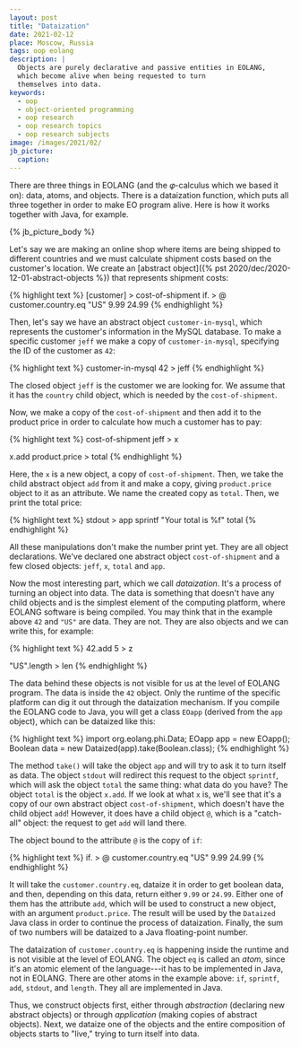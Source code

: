 ```yaml
---
layout: post
title: "Dataization"
date: 2021-02-12
place: Moscow, Russia
tags: oop eolang
description: |
  Objects are purely declarative and passive entities in EOLANG,
  which become alive when being requested to turn
  themselves into data.
keywords:
  - oop
  - object-oriented programming
  - oop research
  - oop research topics
  - oop research subjects
image: /images/2021/02/
jb_picture:
  caption:
---
```


There are three things in EOLANG (and the 𝜑-calculus which we
based it on): data, atoms, and objects. There is a dataization
function, which puts all three together in order to make EO
program alive. Here is how it works together with Java,
for example.

<!--more-->

{% jb_picture_body %}

Let's say we are making an online shop where items are
being shipped to different countries and we must calculate
shipment costs based on the customer's location. We create
an [abstract object]({% pst 2020/dec/2020-12-01-abstract-objects %})
that represents shipment costs:

{% highlight text %}
[customer] > cost-of-shipment
  if. > @
    customer.country.eq "US"
    9.99
    24.99
{% endhighlight %}

Then, let's say we have an abstract object `customer-in-mysql`,
which represents the customer's information in the MySQL database. To
make a specific customer `jeff` we make a copy of `customer-in-mysql`,
specifying the ID of the customer as `42`:

{% highlight text %}
customer-in-mysql 42 > jeff
{% endhighlight %}

The closed object `jeff` is the customer we are looking for.
We assume that it has the `country` child object, which is needed by
the `cost-of-shipment`.

Now, we make a copy of the `cost-of-shipment` and then
add it to the product price in order to calculate how
much a customer has to pay:

{% highlight text %}
cost-of-shipment jeff > x

x.add product.price > total
{% endhighlight %}

Here, the `x` is a new object, a copy of `cost-of-shipment`. Then,
we take the child abstract object `add` from it and make a copy,
giving `product.price` object to it as an attribute. We name the created copy
as `total`. Then, we print the total price:

{% highlight text %}
stdout > app
  sprintf
    "Your total is %f" total
{% endhighlight %}

All these manipulations don't make the number print yet. They
are all object declarations. We've declared one abstract object
`cost-of-shipment` and a few closed objects: `jeff`, `x`, `total` and
`app`.

Now the most interesting part, which we call _dataization_. It's a process
of turning an object into data. The data is something that doesn't have
any child objects and is the simplest element of the computing platform,
where EOLANG software is being compiled. You may think that in the example
above `42` and `"US"` are data. They are not. They are also objects
and we can write this, for example:

{% highlight text %}
42.add 5 > z

"US".length > len
{% endhighlight %}

The data behind these objects is not visible for us at the level of
EOLANG program. The data is inside the `42` object. Only the runtime
of the specific platform can dig it out through the dataization
mechanism. If you compile the EOLANG code to Java, you will get
a class `EOapp` (derived from the `app` object), which can be dataized
like this:

{% highlight text %}
import org.eolang.phi.Data;
EOapp app = new EOapp();
Boolean data = new Dataized(app).take(Boolean.class);
{% endhighlight %}

The method `take()` will take the object `app` and will try to ask it
to turn itself as data. The object `stdout` will redirect this request
to the object `sprintf`, which will ask the object `total` the same thing:
what data do you have? The object `total` is the object `x.add`.
If we look at what `x` is, we'll see that it's a copy of our own
abstract object `cost-of-shipment`, which doesn't have the child object `add`!
However, it does have a child object `@`, which is a "catch-all" object:
the request to get `add` will land there.

The object bound to the attribute `@` is the copy of `if`:

{% highlight text %}
if. > @
  customer.country.eq "US"
  9.99
  24.99
{% endhighlight %}

It will take the `customer.country.eq`, dataize it in order to get 
boolean data, and then, depending on this data, return either `9.99` or `24.99`.
Either one of them has the attribute `add`, which will be used to
construct a new object, with an argument `product.price`. The result
will be used by the `Dataized` Java class in order to continue the process
of dataization. Finally, the sum of two numbers will be dataized to a
Java floating-point number.

The dataization of `customer.country.eq` is happening inside
the runtime and is not visible at the level of EOLANG. The object
`eq` is called an _atom_, since it's an atomic element of the language---it
has to be implemented in Java, not in EOLANG. There are other atoms
in the example above: `if`, `sprintf`, `add`, `stdout`, and `length`.
They all are implemented in Java.

Thus, we construct objects first, either through _abstraction_ (declaring new
abstract objects) or through _application_ (making copies of abstract
objects). Next, we dataize one of the objects and the entire composition
of objects starts to "live," trying to turn itself into data.



